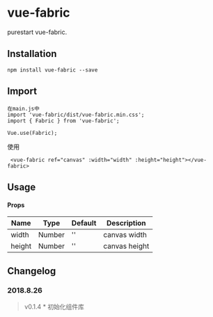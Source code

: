 # vue-fabric
purestart vue-fabric.

## Installation
```
npm install vue-fabric --save
```

## Import
```
在main.js中
import 'vue-fabric/dist/vue-fabric.min.css';
import { Fabric } from 'vue-fabric';
```
```
Vue.use(Fabric);
```

使用

```
 <vue-fabric ref="canvas" :width="width" :height="height"></vue-fabric>
```

## Usage
#### Props
| Name              | Type               | Default             | Description                                         |
| ----------------| ---------------- | ---------------| ------------------------------------------|
| width             | Number            |  ''                | canvas width    |
| height				| Number		| ''               | canvas height |


## Changelog
### 2018.8.26
> v0.1.4 * 初始化组件库
